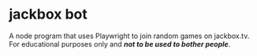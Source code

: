 # jackbox bot

A node program that uses Playwright to join random games on jackbox.tv. For educational purposes only and ***not to be used to bother people***.